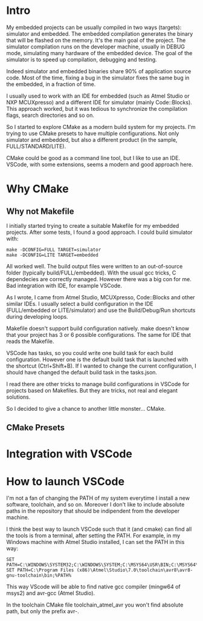 # Intro

My embedded projects can be usually compiled in two ways (targets): simulator and embedded.
The embedded compilation generates the binary that will be flashed on the memory. It's the main goal of the project.
The simulator compilation runs on the developer machine, usually in DEBUG mode, simulating many hardware of the embedded device. The goal of the simulator is to speed up compilation, debugging and testing.

Indeed simulator and embedded binaries share 90% of application source code. Most of the time, fixing a bug in the simulator fixes the same bug in the embedded, in a fraction of time.

I usually used to work with an IDE for embedded (such as Atmel Studio or NXP MCUXpresso) and a different IDE for simulator (mainly Code::Blocks). This approach worked, but it was tedious to synchronize the compilation flags, search directories and so on.

So I started to explore CMake as a modern build system for my projects. I'm trying to use CMake presets to have multiple configurations. Not only simulator and embedded, but also a different product (in the sample, FULL/STANDARD/LITE).

CMake could be good as a command line tool, but I like to use an IDE. VSCode, with some extensions, seems a modern and good approach here.

# Why CMake

## Why not Makefile

I initially started trying to create a suitable Makefile for my embedded projects. After some tests, I found a good approach. I could build simulator with:

    make -DCONFIG=FULL TARGET=simulator
    make -DCONFIG=LITE TARGET=embedded

All worked well. The build output files were written to an out-of-source folder (typically build/FULL/embedded). With the usual gcc tricks, C dependecies are correctly managed. However there was a big con for me. Bad integration with IDE, for example VSCode.

As I wrote, I came from Atmel Studio, MCUXpresso, Code::Blocks and other similar IDEs. I usually select a build configuration in the IDE (FULL/embedded or LITE/simulator) and use the Build/Debug/Run shortcuts during developing loops.

Makefile doesn't support build configuration natively. make doesn't know that your project has 3 or 6 possible configurations. The same for IDE that reads the Makefile.

VSCode has tasks, so you could write one build task for each build configuration. However one is the default build task that is launched with the shortcut (Ctrl+Shift+B). If I wanted to change the current configuration, I should have changed the default build task in the tasks.json.

I read there are other tricks to manage build configurations in VSCode for projects based on Makefiles. But they are tricks, not real and elegant solutions.

So I decided to give a chance to another little monster... CMake.

## CMake Presets

# Integration with VSCode

# How to launch VSCode

I'm not a fan of changing the PATH of my system everytime I install a new software, toolchain, and so on. Moreover I don't like to include absolute paths in the repository that should be indipendent from the developer machine.

I think the best way to launch VSCode such that it (and cmake) can find all the tools is from a terminal, after setting the PATH. For example, in my Windows machine with Atmel Studio installed, I can set the PATH in this way:

    SET PATH=C:\WINDOWS\SYSTEM32;C:\WINDOWS\SYSTEM;C:\MSYS64\USR\BIN;C:\MSYS64\MINGW64\BIN
    SET PATH=C:\Program Files (x86)\Atmel\Studio\7.0\toolchain\avr8\avr8-gnu-toolchain\bin;%PATH%

This way VScode will be able to find native gcc compiler (mingw64 of msys2) and avr-gcc (Atmel Studio).

In the toolchain CMake file toolchain_atmel_avr you won't find absolute path, but only the prefix avr-.
